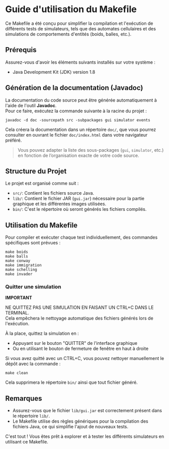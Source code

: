 
# Guide d'utilisation du Makefile

Ce Makefile a été conçu pour simplifier la compilation et l'exécution de différents tests de simulateurs, tels que des automates cellulaires et des simulations de comportements d'entités (boids, balles, etc.).

## Prérequis

Assurez-vous d'avoir les éléments suivants installés sur votre système :
- Java Development Kit (JDK) version 1.8

## Génération de la documentation (Javadoc)

La documentation du code source peut être générée automatiquement à l'aide de l'outil **Javadoc**.  
Pour ce faire, exécutez la commande suivante à la racine du projet :

```
javadoc -d doc -sourcepath src -subpackages gui simulator events
```

Cela créera la documentation dans un répertoire `doc/`, que vous pourrez consulter en ouvrant le fichier `doc/index.html` dans votre navigateur préféré.

> Vous pouvez adapter la liste des sous-packages (`gui`, `simulator`, etc.) en fonction de l’organisation exacte de votre code source.

## Structure du Projet

Le projet est organisé comme suit :
- `src/`: Contient les fichiers source Java.
- `lib/`: Contient le fichier JAR (`gui.jar`) nécessaire pour la partie graphique et les différentes images utilisées.
- `bin/`: C'est le répertoire où seront générés les fichiers compilés.

## Utilisation du Makefile

Pour compiler et exécuter chaque test individuellement, des commandes spécifiques sont prévues :

```
make boids
make balls
make conway
make immigration
make schelling
make invader
```

### Quitter une simulation

**IMPORTANT** 

NE QUITTEZ PAS UNE SIMULATION EN FAISANT UN CTRL+C DANS LE TERMINAL.  
Cela empêchera le nettoyage automatique des fichiers générés lors de l'exécution.

À la place, quittez la simulation en :
- Appuyant sur le bouton "QUITTER" de l'interface graphique
- Ou en utilisant le bouton de fermeture de fenêtre en haut à droite

Si vous avez quitté avec un CTRL+C, vous pouvez nettoyer manuellement le dépôt avec la commande :
```
make clean
```
Cela supprimera le répertoire `bin/` ainsi que tout fichier généré.

## Remarques

- Assurez-vous que le fichier `lib/gui.jar` est correctement présent dans le répertoire `lib/`.
- Le Makefile utilise des règles génériques pour la compilation des fichiers Java, ce qui simplifie l'ajout de nouveaux tests.

C'est tout ! Vous êtes prêt à explorer et à tester les différents simulateurs en utilisant ce Makefile.
